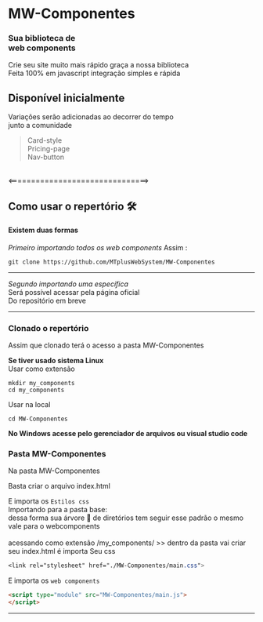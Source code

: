  # MW-Componentes


  <h3 text-align="center">Sua biblioteca de <br>
web  components </h3>

Crie seu site muito mais rápido graça a nossa biblioteca 
<br>Feita 100% em javascript integração simples e rápida 

<h2>Disponível inicialmente</h2>
<p>
 Variações serão adicionadas 
 ao decorrer do tempo <br> junto a comunidade 
</p>

> Card-style<br>
> Pricing-page<br>
> Nav-button<br>
<br>
<===============================>

## Como usar o repertório 🛠
#### Existem duas formas 

_Primeiro importando todos os web components_
Assim :

```shell script 
git clone https://github.com/MTplusWebSystem/MW-Componentes
```
<hr>

_Segundo importando uma específica_<br>
Será possível acessar pela página oficial <br>
Do repositório em breve 


<hr>

### Clonado o repertório 

Assim que clonado terá o acesso a pasta MW-Componentes

**Se tiver usado sistema Linux**<br>
Usar como extensão 
``` shell script 
mkdir my_components 
cd my_components
```

Usar na local
``` shell script 
cd MW-Componentes
```
**No Windows acesse pelo gerenciador de arquivos ou visual studio code**

### Pasta MW-Componentes

Na pasta MW-Componentes

Basta criar o arquivo index.html <br>

E importa os `Estilos css`<br>
Importando para a pasta base:<br> dessa forma sua árvore 🌳  de diretórios tem seguir esse padrão o mesmo vale para o webcomponents<br><br>
acessando como extensão 
/my_components/ >> dentro da pasta vai criar seu index.html é importa
Seu css
``` css
<link rel="stylesheet" href="./MW-Componentes/main.css">
```
E importa os `web components`<br>
```html
<script type="module" src="MW-Componentes/main.js">
</script>
```

<hr>
